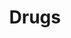 ---
title: Drugs
layout: revealjs-talkabout
quantity: 4
script: 
- "&nbsp;"
- Do you think it is easy to buy illegal drugs where you live?
- Why do you think people start using drugs?
- Do you think alcohol is a drug?
- At what age should it be legal to drink and smoke?
- Have you ever used a prescription drug without a prescription?
---